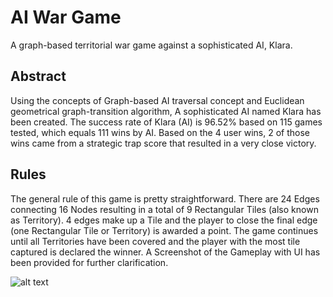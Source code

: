 # AI War Game
A graph-based territorial war game against a sophisticated AI, Klara.

## Abstract
Using the concepts of Graph-based AI traversal concept and Euclidean geometrical graph-transition algorithm, A sophisticated AI named Klara has been created. The success rate of Klara (AI) is 96.52% based on 115 games tested, which equals 111 wins by AI. Based on the 4 user wins, 2 of those wins came from a strategic trap score that resulted in a very close victory. 

## Rules
The general rule of this game is pretty straightforward. There are 24 Edges connecting 16 Nodes resulting in a total of 9 Rectangular Tiles (also known as Territory). 4 edges make up a Tile and the player to close the final edge (one Rectangular Tile or Territory) is awarded a point. The game continues until all Territories have been covered and the player with the most tile captured is declared the winner. A Screenshot of the Gameplay with UI has been provided for further clarification.

![alt text](https://github.com/shahriar-rahman/AI-War-Games/blob/main/images/War-GameLowPix.PNG)
